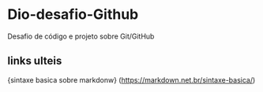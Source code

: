 # Dio-desafio-Github
Desafio de código e projeto sobre Git/GitHub
## links ulteis
{sintaxe basica sobre markdonw} (https://markdown.net.br/sintaxe-basica/)
